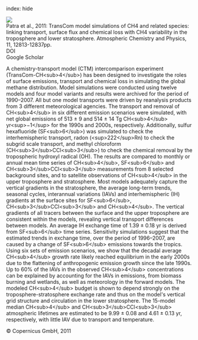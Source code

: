 index: hide

<div class="Citation">
    <div class="Citation-thumb CitationThumb-linked"  data-href="https://doi.org/10.5194/acp-11-12813-2011">
      <img src="https://static.claimspace.cloud/climate-study-static/refs/thumbs/6/Patra_et_al_2011-thumb.png" />
    </div>

  <div class="Citation-body">
    <div class="Citation-text">Patra et al., 2011: TransCom model simulations of CH4 and related species: linking transport, surface flux and chemical loss with CH4 variability in the troposphere and lower stratosphere. <span class="Article-journal">Atmospheric Chemistry and Physics, </span><span class="Article-volume">11, </span>12813-12837pp.</div>
    <div class="Citation-links">
      <div class="CitationLink" data-href="https://doi.org/10.5194/acp-11-12813-2011">
        <div class="CitationLink-icon CitationLink-Doi"></div>
        <div class="CitationLink-text">DOI</div>
      </div>
      <div class="CitationLink" data-href="https://scholar.google.com/scholar?q=10.5194/acp-11-12813-2011">
        <div class="CitationLink-icon CitationLink-Scholar"></div>
        <div class="CitationLink-text">Google Scholar</div>
      </div>
    </div>
  </div>
</div>

A chemistry-transport model (CTM) intercomparison experiment (TransCom-CH&lt;sub&gt;4&lt;/sub&gt;) has been designed to investigate the roles of surface emissions, transport and chemical loss in simulating the global methane distribution. Model simulations were conducted using twelve models and four model variants and results were archived for the period of 1990–2007. All but one model transports were driven by reanalysis products from 3 different meteorological agencies. The transport and removal of CH&lt;sub&gt;4&lt;/sub&gt; in six different emission scenarios were simulated, with net global emissions of 513 ± 9 and 514 ± 14 Tg CH&lt;sub&gt;4&lt;/sub&gt; yr&lt;sup&gt;−1&lt;/sup&gt; for the 1990s and 2000s, respectively. Additionally, sulfur hexafluoride (SF&lt;sub&gt;6&lt;/sub&gt;) was simulated to check the interhemispheric transport, radon (&lt;sup&gt;222&lt;/sup&gt;Rn) to check the subgrid scale transport, and methyl chloroform (CH&lt;sub&gt;3&lt;/sub&gt;CCl&lt;sub&gt;3&lt;/sub&gt;) to check the chemical removal by the tropospheric hydroxyl radical (OH). The results are compared to monthly or annual mean time series of CH&lt;sub&gt;4&lt;/sub&gt;, SF&lt;sub&gt;6&lt;/sub&gt; and CH&lt;sub&gt;3&lt;/sub&gt;CCl&lt;sub&gt;3&lt;/sub&gt; measurements from 8 selected background sites, and to satellite observations of CH&lt;sub&gt;4&lt;/sub&gt; in the upper troposphere and stratosphere. Most models adequately capture the vertical gradients in the stratosphere, the average long-term trends, seasonal cycles, interannual variations (IAVs) and interhemispheric (IH) gradients at the surface sites for SF&lt;sub&gt;6&lt;/sub&gt;, CH&lt;sub&gt;3&lt;/sub&gt;CCl&lt;sub&gt;3&lt;/sub&gt; and CH&lt;sub&gt;4&lt;/sub&gt;. The vertical gradients of all tracers between the surface and the upper troposphere are consistent within the models, revealing vertical transport differences between models. An average IH exchange time of 1.39 ± 0.18 yr is derived from SF&lt;sub&gt;6&lt;/sub&gt; time series. Sensitivity simulations suggest that the estimated trends in exchange time, over the period of 1996–2007, are caused by a change of SF&lt;sub&gt;6&lt;/sub&gt; emissions towards the tropics. Using six sets of emission scenarios, we show that the decadal average CH&lt;sub&gt;4&lt;/sub&gt; growth rate likely reached equilibrium in the early 2000s due to the flattening of anthropogenic emission growth since the late 1990s. Up to 60% of the IAVs in the observed CH&lt;sub&gt;4&lt;/sub&gt; concentrations can be explained by accounting for the IAVs in emissions, from biomass burning and wetlands, as well as meteorology in the forward models. The modeled CH&lt;sub&gt;4&lt;/sub&gt; budget is shown to depend strongly on the troposphere-stratosphere exchange rate and thus on the model's vertical grid structure and circulation in the lower stratosphere. The 15-model median CH&lt;sub&gt;4&lt;/sub&gt; and CH&lt;sub&gt;3&lt;/sub&gt;CCl&lt;sub&gt;3&lt;/sub&gt; atmospheric lifetimes are estimated to be 9.99 ± 0.08 and 4.61 ± 0.13 yr, respectively, with little IAV due to transport and temperature.

<div class="Citation-copy">
&copy; Copernicus GmbH, 2011
</div>
